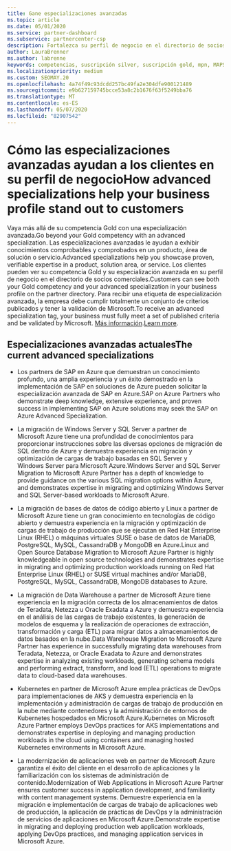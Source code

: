 ```yaml
---
title: Gane especializaciones avanzadas
ms.topic: article
ms.date: 05/01/2020
ms.service: partner-dashboard
ms.subservice: partnercenter-csp
description: Fortalezca su perfil de negocio en el directorio de socios comerciales. Obtenga información sobre cómo obtener especializaciones avanzadas junto con sus competencias Gold o Silver.
author: LauraBrenner
ms.author: labrenne
keywords: competencias, suscripción silver, suscripción gold, mpn, MAPS, competencia, Microsoft Partner Network, suscripción a la red, especializaciones avanzadas
ms.localizationpriority: medium
ms.custom: SEOMAY.20
ms.openlocfilehash: 4a74f49c93dcdd257bc49fa2e304dfe900121489
ms.sourcegitcommit: e9b627159745bcce53a8c2b1676f63f5249bba76
ms.translationtype: MT
ms.contentlocale: es-ES
ms.lasthandoff: 05/07/2020
ms.locfileid: "82907542"
---
```

# <a name="how-advanced-specializations-help-your-business-profile-stand-out-to-customers"></a><span data-ttu-id="43134-105">Cómo las especializaciones avanzadas ayudan a los clientes en su perfil de negocio</span><span class="sxs-lookup"><span data-stu-id="43134-105">How advanced specializations help your business profile stand out to customers</span></span>

<span data-ttu-id="43134-106">Vaya más allá de su competencia Gold con una especialización avanzada.</span><span class="sxs-lookup"><span data-stu-id="43134-106">Go beyond your Gold competency with an advanced specialization.</span></span> <span data-ttu-id="43134-107">Las especializaciones avanzadas le ayudan a exhibir conocimientos comprobables y comprobados en un producto, área de solución o servicio.</span><span class="sxs-lookup"><span data-stu-id="43134-107">Advanced specializations help you showcase proven, verifiable expertise in a product, solution area, or service.</span></span> <span data-ttu-id="43134-108">Los clientes pueden ver su competencia Gold y su especialización avanzada en su perfil de negocio en el directorio de socios comerciales.</span><span class="sxs-lookup"><span data-stu-id="43134-108">Customers can see both your Gold competency and your advanced specialization in your business profile on the partner directory.</span></span> <span data-ttu-id="43134-109">Para recibir una etiqueta de especialización avanzada, la empresa debe cumplir totalmente un conjunto de criterios publicados y tener la validación de Microsoft.</span><span class="sxs-lookup"><span data-stu-id="43134-109">To receive an advanced specialization tag, your business must fully meet a set of published criteria and be validated by Microsoft.</span></span> <span data-ttu-id="43134-110">[Más información](https://partner.microsoft.com/membership/competencies#tab-content-2).</span><span class="sxs-lookup"><span data-stu-id="43134-110">[Learn more](https://partner.microsoft.com/membership/competencies#tab-content-2).</span></span>

## <a name="the-current-advanced-specializations"></a><span data-ttu-id="43134-111">Especializaciones avanzadas actuales</span><span class="sxs-lookup"><span data-stu-id="43134-111">The current advanced specializations</span></span>

- <span data-ttu-id="43134-112">Los partners de SAP en Azure que demuestran un conocimiento profundo, una amplia experiencia y un éxito demostrado en la implementación de SAP en soluciones de Azure pueden solicitar la especialización avanzada de SAP en Azure.</span><span class="sxs-lookup"><span data-stu-id="43134-112">SAP on Azure Partners who demonstrate deep knowledge, extensive experience, and proven success in implementing SAP on Azure solutions may seek the SAP on Azure Advanced Specialization.</span></span>

- <span data-ttu-id="43134-113">La migración de Windows Server y SQL Server a partner de Microsoft Azure tiene una profundidad de conocimientos para proporcionar instrucciones sobre las diversas opciones de migración de SQL dentro de Azure y demuestra experiencia en migración y optimización de cargas de trabajo basadas en SQL Server y Windows Server para Microsoft Azure.</span><span class="sxs-lookup"><span data-stu-id="43134-113">Windows Server and SQL Server Migration to Microsoft Azure Partner has a depth of knowledge to provide guidance on the various SQL migration options within Azure, and demonstrates expertise in migrating and optimizing Windows Server and SQL Server-based workloads to Microsoft Azure.</span></span> 

- <span data-ttu-id="43134-114">La migración de bases de datos de código abierto y Linux a partner de Microsoft Azure tiene un gran conocimiento en tecnologías de código abierto y demuestra experiencia en la migración y optimización de cargas de trabajo de producción que se ejecutan en Red Hat Enterprise Linux (RHEL) o máquinas virtuales SUSE o base de datos de MariaDB, PostgreSQL, MySQL, CassandraDB y MongoDB en Azure.</span><span class="sxs-lookup"><span data-stu-id="43134-114">Linux and Open Source Database Migration to Microsoft Azure Partner is highly knowledgeable in open source technologies and demonstrates expertise in migrating and optimizing production workloads running on Red Hat Enterprise Linux (RHEL) or SUSE virtual machines and/or MariaDB, PostgreSQL, MySQL, CassandraDB, MongoDB databases to Azure.</span></span>

- <span data-ttu-id="43134-115">La migración de Data Warehouse a partner de Microsoft Azure tiene experiencia en la migración correcta de los almacenamientos de datos de Teradata, Netezza u Oracle Exadata a Azure y demuestra experiencia en el análisis de las cargas de trabajo existentes, la generación de modelos de esquema y la realización de operaciones de extracción, transformación y carga (ETL) para migrar datos a almacenamientos de datos basados en la nube.</span><span class="sxs-lookup"><span data-stu-id="43134-115">Data Warehouse Migration to Microsoft Azure Partner has experience in successfully migrating data warehouses from Teradata, Netezza, or Oracle Exadata to Azure and demonstrates expertise in analyzing existing workloads, generating schema models and performing extract, transform, and load (ETL) operations to migrate data to cloud-based data warehouses.</span></span>

- <span data-ttu-id="43134-116">Kubernetes en partner de Microsoft Azure emplea prácticas de DevOps para implementaciones de AKS y demuestra experiencia en la implementación y administración de cargas de trabajo de producción en la nube mediante contenedores y la administración de entornos de Kubernetes hospedados en Microsoft Azure.</span><span class="sxs-lookup"><span data-stu-id="43134-116">Kubernetes on Microsoft Azure Partner employs DevOps practices for AKS implementations and demonstrates expertise in deploying and managing production workloads in the cloud using containers and managing hosted Kubernetes environments in Microsoft Azure.</span></span>

- <span data-ttu-id="43134-117">La modernización de aplicaciones web en partner de Microsoft Azure garantiza el éxito del cliente en el desarrollo de aplicaciones y la familiarización con los sistemas de administración de contenido.</span><span class="sxs-lookup"><span data-stu-id="43134-117">Modernization of Web Applications in Microsoft Azure Partner ensures customer success in application development, and familiarity with content management systems.</span></span> <span data-ttu-id="43134-118">Demuestre experiencia en la migración e implementación de cargas de trabajo de aplicaciones web de producción, la aplicación de prácticas de DevOps y la administración de servicios de aplicaciones en Microsoft Azure.</span><span class="sxs-lookup"><span data-stu-id="43134-118">Demonstrate expertise in migrating and deploying production web application workloads, applying DevOps practices, and managing application services in Microsoft Azure.</span></span>
